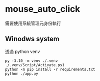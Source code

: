 # mouse_auto_click

需要使用系統管理元身份執行

## Winodws system

透過 python venv
```
py -3.10 -m venv ./.venv
./.venv/Script/Activate.ps1
python -m pip install -r requirements.txt
python ./app.py
```
